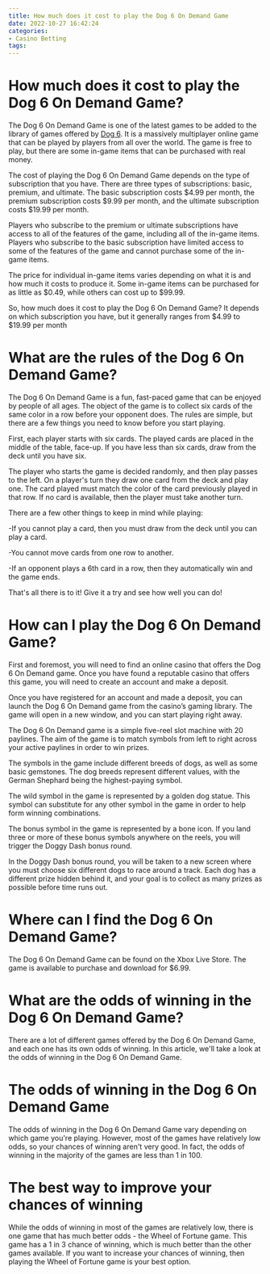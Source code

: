 ```yaml
---
title: How much does it cost to play the Dog 6 On Demand Game
date: 2022-10-27 16:42:24
categories:
- Casino Betting
tags:
---
```



#  How much does it cost to play the Dog 6 On Demand Game?

The Dog 6 On Demand Game is one of the latest games to be added to the library of games offered by <a href="https://www.dog6.com">Dog 6</a>. It is a massively multiplayer online game that can be played by players from all over the world. The game is free to play, but there are some in-game items that can be purchased with real money.

The cost of playing the Dog 6 On Demand Game depends on the type of subscription that you have. There are three types of subscriptions: basic, premium, and ultimate. The basic subscription costs $4.99 per month, the premium subscription costs $9.99 per month, and the ultimate subscription costs $19.99 per month.

Players who subscribe to the premium or ultimate subscriptions have access to all of the features of the game, including all of the in-game items. Players who subscribe to the basic subscription have limited access to some of the features of the game and cannot purchase some of the in-game items.

The price for individual in-game items varies depending on what it is and how much it costs to produce it. Some in-game items can be purchased for as little as $0.49, while others can cost up to $99.99.

So, how much does it cost to play the Dog 6 On Demand Game? It depends on which subscription you have, but it generally ranges from $4.99 to $19.99 per month

#  What are the rules of the Dog 6 On Demand Game?

The Dog 6 On Demand Game is a fun, fast-paced game that can be enjoyed by people of all ages. The object of the game is to collect six cards of the same color in a row before your opponent does. The rules are simple, but there are a few things you need to know before you start playing.

First, each player starts with six cards. The played cards are placed in the middle of the table, face-up. If you have less than six cards, draw from the deck until you have six.

The player who starts the game is decided randomly, and then play passes to the left. On a player's turn they draw one card from the deck and play one. The card played must match the color of the card previously played in that row. If no card is available, then the player must take another turn.

There are a few other things to keep in mind while playing:

-If you cannot play a card, then you must draw from the deck until you can play a card.

-You cannot move cards from one row to another.

-If an opponent plays a 6th card in a row, then they automatically win and the game ends.

That's all there is to it! Give it a try and see how well you can do!

#  How can I play the Dog 6 On Demand Game?

First and foremost, you will need to find an online casino that offers the Dog 6 On Demand game. Once you have found a reputable casino that offers this game, you will need to create an account and make a deposit.

Once you have registered for an account and made a deposit, you can launch the Dog 6 On Demand game from the casino’s gaming library. The game will open in a new window, and you can start playing right away.

The Dog 6 On Demand game is a simple five-reel slot machine with 20 paylines. The aim of the game is to match symbols from left to right across your active paylines in order to win prizes.

The symbols in the game include different breeds of dogs, as well as some basic gemstones. The dog breeds represent different values, with the German Shephard being the highest-paying symbol.

The wild symbol in the game is represented by a golden dog statue. This symbol can substitute for any other symbol in the game in order to help form winning combinations.

The bonus symbol in the game is represented by a bone icon. If you land three or more of these bonus symbols anywhere on the reels, you will trigger the Doggy Dash bonus round.

In the Doggy Dash bonus round, you will be taken to a new screen where you must choose six different dogs to race around a track. Each dog has a different prize hidden behind it, and your goal is to collect as many prizes as possible before time runs out.

#  Where can I find the Dog 6 On Demand Game?

The Dog 6 On Demand Game can be found on the Xbox Live Store. The game is available to purchase and download for $6.99.

#  What are the odds of winning in the Dog 6 On Demand Game?

There are a lot of different games offered by the Dog 6 On Demand Game, and each one has its own odds of winning. In this article, we'll take a look at the odds of winning in the Dog 6 On Demand Game.

# The odds of winning in the Dog 6 On Demand Game

The odds of winning in the Dog 6 On Demand Game vary depending on which game you're playing. However, most of the games have relatively low odds, so your chances of winning aren't very good. In fact, the odds of winning in the majority of the games are less than 1 in 100.

# The best way to improve your chances of winning

While the odds of winning in most of the games are relatively low, there is one game that has much better odds - the Wheel of Fortune game. This game has a 1 in 3 chance of winning, which is much better than the other games available. If you want to increase your chances of winning, then playing the Wheel of Fortune game is your best option.